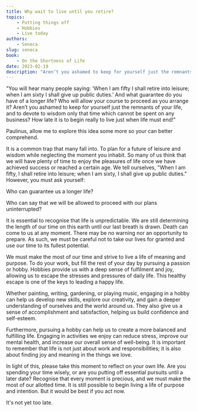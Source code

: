 ```yaml
---
title: Why wait to live until you retire?
topics:
    - Putting things off
    - Hobbies
    - Live today
authors:
    - Seneca
slug: seneca
book:
    - On the Shortness of Life
date: 2023-02-19
description: "Aren’t you ashamed to keep for yourself just the remnants of your life, and to devote to wisdom only that time which cannot be spent on any business? How late it is to begin really to live just when life must end!"
---
```


"You will hear many people saying: ‘When I am fifty I shall retire into leisure; when I am sixty I shall give up public duties.’ And what guarantee do you have of a longer life? Who will allow your course to proceed as you arrange it? Aren’t you ashamed to keep for yourself just the remnants of your life, and to devote to wisdom only that time which cannot be spent on any business? How late it is to begin really to live just when life must end!"

Paulinus, allow me to explore this idea some more so your can better comprehend.

It is a common trap that many fall into. To plan for a future of leisure and wisdom while neglecting the moment you inhabit. So many of us think that we will have plenty of time to enjoy the pleasures of life once we have achieved success or reached a certain age. We tell ourselves, "When I am fifty, I shall retire into leisure; when I am sixty, I shall give up public duties." However, you must ask yourself: 

Who can guarantee us a longer life? 

Who can say that we will be allowed to proceed with our plans uninterrupted?

It is essential to recognise that life is unpredictable. We are still determining the length of our time on this earth until our last breath is drawn. Death can come to us at any moment. There may be no warning nor an opportunity to prepare. As such, we must be careful not to take our lives for granted and use our time to its fullest potential.

We must make the most of our time and strive to live a life of meaning and purpose. To do your work, but fill the rest of your day by pursuing a passion or hobby. Hobbies provide us with a deep sense of fulfilment and joy, allowing us to escape the stresses and pressures of daily life. This healthy escape is one of the keys to leading a happy life.

Whether painting, writing, gardening, or playing music, engaging in a hobby can help us develop new skills, explore our creativity, and gain a deeper understanding of ourselves and the world around us. They also give us a sense of accomplishment and satisfaction, helping us build confidence and self-esteem.

Furthermore, pursuing a hobby can help us to create a more balanced and fulfilling life. Engaging in activities we enjoy can reduce stress, improve our mental health, and increase our overall sense of well-being. It is important to remember that life is not just about work and responsibilities; it is also about finding joy and meaning in the things we love.

In light of this, please take this moment to reflect on your own life. Are you spending your time wisely, or are you putting off essential pursuits until a later date? Recognise that every moment is precious, and we must make the most of our allotted time. It is still possible to begin living a life of purpose and intention. But it would be best if you act now. 

It's not yet too late.
